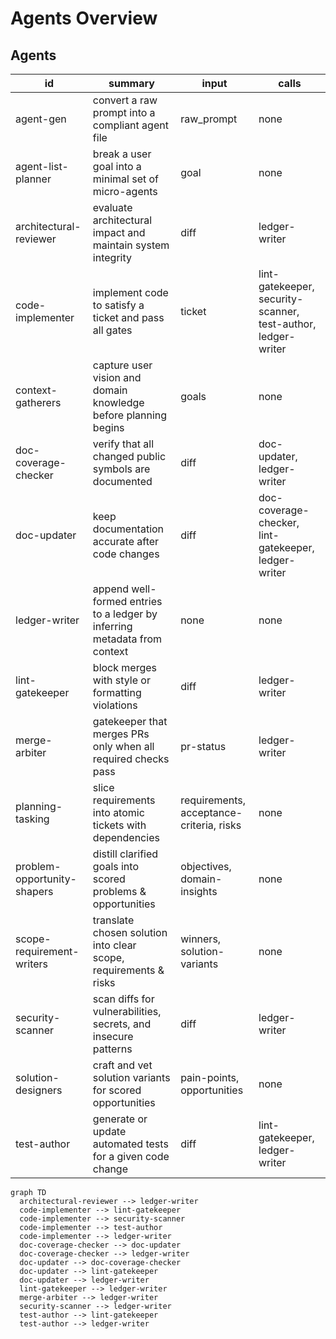 # Agents Overview

## Agents
| id | summary | input | calls |
| -- | ------- | ----- | ----- |
| agent-gen | convert a raw prompt into a compliant agent file | raw_prompt | none |
| agent-list-planner | break a user goal into a minimal set of micro-agents | goal | none |
| architectural-reviewer | evaluate architectural impact and maintain system integrity | diff | ledger-writer |
| code-implementer | implement code to satisfy a ticket and pass all gates | ticket | lint-gatekeeper, security-scanner, test-author, ledger-writer |
| context-gatherers | capture user vision and domain knowledge before planning begins | goals | none |
| doc-coverage-checker | verify that all changed public symbols are documented | diff | doc-updater, ledger-writer |
| doc-updater | keep documentation accurate after code changes | diff | doc-coverage-checker, lint-gatekeeper, ledger-writer |
| ledger-writer | append well-formed entries to a ledger by inferring metadata from context | none | none |
| lint-gatekeeper | block merges with style or formatting violations | diff | ledger-writer |
| merge-arbiter | gatekeeper that merges PRs only when all required checks pass | pr-status | ledger-writer |
| planning-tasking | slice requirements into atomic tickets with dependencies | requirements, acceptance-criteria, risks | none |
| problem-opportunity-shapers | distill clarified goals into scored problems & opportunities | objectives, domain-insights | none |
| scope-requirement-writers | translate chosen solution into clear scope, requirements & risks | winners, solution-variants | none |
| security-scanner | scan diffs for vulnerabilities, secrets, and insecure patterns | diff | ledger-writer |
| solution-designers | craft and vet solution variants for scored opportunities | pain-points, opportunities | none |
| test-author | generate or update automated tests for a given code change | diff | lint-gatekeeper, ledger-writer |

```mermaid
graph TD
  architectural-reviewer --> ledger-writer
  code-implementer --> lint-gatekeeper
  code-implementer --> security-scanner
  code-implementer --> test-author
  code-implementer --> ledger-writer
  doc-coverage-checker --> doc-updater
  doc-coverage-checker --> ledger-writer
  doc-updater --> doc-coverage-checker
  doc-updater --> lint-gatekeeper
  doc-updater --> ledger-writer
  lint-gatekeeper --> ledger-writer
  merge-arbiter --> ledger-writer
  security-scanner --> ledger-writer
  test-author --> lint-gatekeeper
  test-author --> ledger-writer
```
